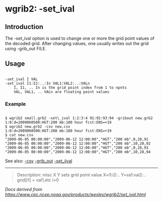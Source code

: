 # wgrib2: -set_ival

## Introduction

The -set_ival option is used to change one or more the grid point values
of the decoded grid. After changing values, one usually writes out the grid using
-grib_out FILE.

## Usage

```

-set_ival I VAL
-set_ival I1:I2:..:In VAL1:VAL2:..:VALn
    I, I1, .. In is the grid point index from 1 to npnts
    VAL, VAL1, .. VALn are floating point values

```

### Example

```

$ wgrib2 small.grb2 -set\_ival 1:2:3:4 91:92:93:94 -gribout new.grb2
1:0:d=2009060500:HGT:200 mb:180 hour fcst:ENS=+19
$ wgrib2 new.grb2 -csv new.csv
1:0:d=2009060500:HGT:200 mb:180 hour fcst:ENS=+19
$ cat new.csv
"2009-06-05 00:00:00","2009-06-12 12:00:00","HGT","200 mb",0,20,91
"2009-06-05 00:00:00","2009-06-12 12:00:00","HGT","200 mb",10,20,92
"2009-06-05 00:00:00","2009-06-12 12:00:00","HGT","200 mb",0,28,93
"2009-06-05 00:00:00","2009-06-12 12:00:00","HGT","200 mb",10,28,94

```

See also:
[-csv](./csv.html)
[-grib_out](./grib_out.html)
[-set_ijval](./set_ijval.html)

---

> Description: misc X Y sets grid point value X=i1:i2:.. Y=va1:val2:.. grid[i1] = val1,etc i>0

_Docs derived from <https://www.cpc.ncep.noaa.gov/products/wesley/wgrib2/set_ival.html>_
